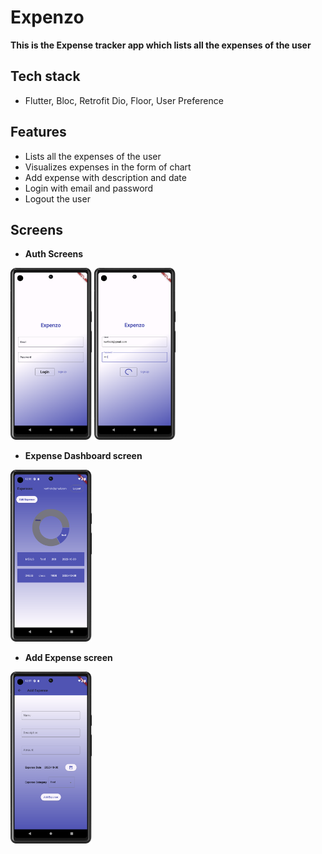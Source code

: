 # Expenzo

**This is the Expense tracker app which lists all the expenses of the user**

## Tech stack
- Flutter, Bloc, Retrofit Dio, Floor, User Preference

## Features
- Lists all the expenses of the user
- Visualizes expenses in the form of chart
- Add expense with description and date
- Login with email and password
- Logout the user

## Screens
- **Auth Screens**
<p float="left">
  <img src="screenshots/login.png" width="130"/>
  <img src="screenshots/login-2.png" width="130"/>
</p>

- **Expense Dashboard screen**

<p float="left">
  <img src="screenshots/expenses.png" width="130"/>
</p>


- **Add Expense screen**

<p float="left">
  <img src="screenshots/add-expense.png" width="130"/>
</p>